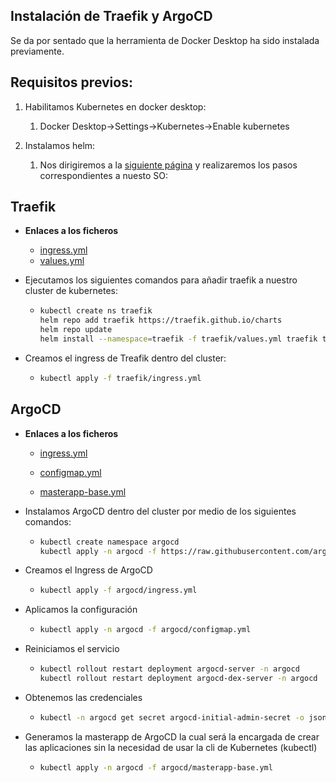 ## Instalación de Traefik y ArgoCD

Se da por sentado que la herramienta de Docker Desktop ha sido instalada previamente.

## Requisitos previos:

1. Habilitamos Kubernetes en docker desktop:
   
   1. Docker Desktop→Settings→Kubernetes→Enable kubernetes

2. Instalamos helm:
   
   1. Nos dirigiremos a la [siguiente página](https://helm.sh/es/docs/intro/install/) y realizaremos los pasos correspondientes a nuesto SO:

## Traefik

- **Enlaces a los ficheros**
  
  - [ingress.yml](traefik/ingress.yml)
  - [values.yml](traefik/values.yml)

- Ejecutamos los siguientes comandos para añadir traefik a nuestro cluster de kubernetes:
  
  - ```bash
    kubectl create ns traefik
    helm repo add traefik https://traefik.github.io/charts
    helm repo update
    helm install --namespace=traefik -f traefik/values.yml traefik traefik/traefik
    ```

- Creamos el ingress de Treafik dentro del cluster:
  
  - ```bash
    kubectl apply -f traefik/ingress.yml
    ```

## ArgoCD

- **Enlaces a los ficheros**
  
  - [ingress.yml](argocd/ingress.yml)
  
  - [configmap.yml](argocd/configmap.yml)
  
  - [masterapp-base.yml](argocd/masterapp-base.yml)

- Instalamos ArgoCD dentro del cluster por medio de los siguientes comandos:
  
  - ```bash
    kubectl create namespace argocd
    kubectl apply -n argocd -f https://raw.githubusercontent.com/argoproj/argo-cd/stable/manifests/install.yaml
    ```

- Creamos el Ingress de ArgoCD
  
  - ```bash
    kubectl apply -f argocd/ingress.yml
    ```

- Aplicamos la configuración
  
  - ```bash
    kubectl apply -n argocd -f argocd/configmap.yml
    ```
    
- Reiniciamos el servicio
  
  - ```bash
    kubectl rollout restart deployment argocd-server -n argocd
    kubectl rollout restart deployment argocd-dex-server -n argocd
    ```
    
- Obtenemos las credenciales
  
  - ```bash
    kubectl -n argocd get secret argocd-initial-admin-secret -o jsonpath="{.data.password}" | base64 -d
    ```

- Generamos la masterapp de ArgoCD la cual será la encargada de crear las aplicaciones sin la necesidad de usar la cli de Kubernetes (kubectl)
  
  - ```bash
    kubectl apply -n argocd -f argocd/masterapp-base.yml
    ```
